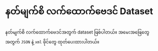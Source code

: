 # နတ်မျက်စိ လက်ထောက်ဗေဒင် Dataset
နတ်မျက်စိ လက်ထောက်ဗေဒင်အတွက် dataset ဖြစ်ပါတယ်။
အမေးအဖြေတွေအတွက် ```JSON``` နဲ့ ```xml``` ဖိုင်တွေ ထုတ်ပေးထားပါတယ်။
